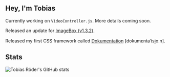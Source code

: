 ## Hey, I'm Tobias

Currently working on `VideoController.js`. More details coming soon.

Released an update for [ImageBox (v1.3.2)](https://github.com/tobiasroeder/ImageBox).

Released my first CSS framework called [Dokumentation](https://github.com/tobiasroeder/Dokumentation) [dokumɛntaˈtsi̯oːn].

## Stats

<!-- ![Top Langs](https://github-readme-stats-tobiasroeder.vercel.app/api/top-langs/?username=tobiasroeder&theme=transparent) -->
![Tobias Röder's GitHub stats](https://github-readme-stats-tobiasroeder.vercel.app/api?username=tobiasroeder&show_icons=true&theme=transparent)
